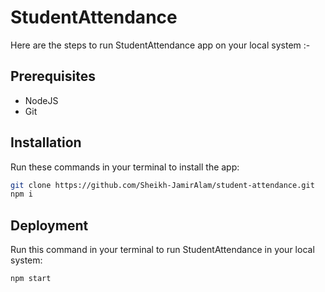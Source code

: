 # StudentAttendance

Here are the steps to run StudentAttendance app on your local system :-

## Prerequisites

- NodeJS
- Git

## Installation

Run these commands in your terminal to install the app:

```sh
git clone https://github.com/Sheikh-JamirAlam/student-attendance.git
npm i
```

## Deployment

Run this command in your terminal to run StudentAttendance in your local system:

```sh
npm start
```